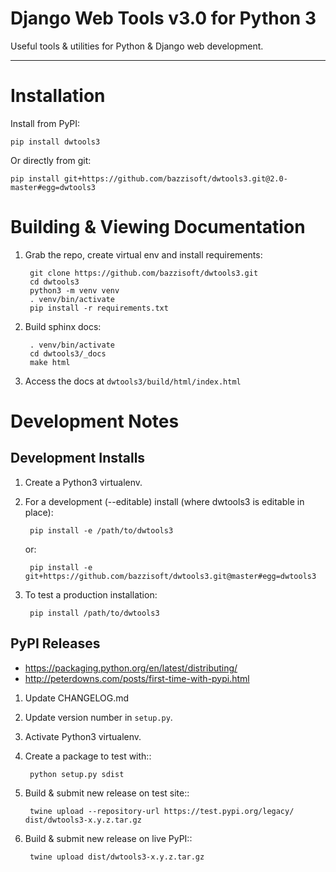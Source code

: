 Django Web Tools v3.0 for Python 3
==================================
Useful tools & utilities for Python & Django web development.


----------


Installation
============
Install from PyPI:

    pip install dwtools3

Or directly from git:

    pip install git+https://github.com/bazzisoft/dwtools3.git@2.0-master#egg=dwtools3


Building & Viewing Documentation
================================
1. Grab the repo, create virtual env and install requirements:

        git clone https://github.com/bazzisoft/dwtools3.git
        cd dwtools3 
        python3 -m venv venv
        . venv/bin/activate
        pip install -r requirements.txt

2. Build sphinx docs:

        . venv/bin/activate
        cd dwtools3/_docs
        make html

3. Access the docs at `dwtools3/build/html/index.html`


Development Notes
=================

Development Installs
--------------------
1. Create a Python3 virtualenv.

2. For a development (--editable) install (where dwtools3 is editable in place):

        pip install -e /path/to/dwtools3

    or:

        pip install -e git+https://github.com/bazzisoft/dwtools3.git@master#egg=dwtools3

3. To test a production installation:

        pip install /path/to/dwtools3


PyPI Releases
-------------
- <https://packaging.python.org/en/latest/distributing/>
- <http://peterdowns.com/posts/first-time-with-pypi.html>

1. Update CHANGELOG.md
2. Update version number in ``setup.py``.
3. Activate Python3 virtualenv.
4. Create a package to test with::

        python setup.py sdist

5. Build & submit new release on test site::

        twine upload --repository-url https://test.pypi.org/legacy/ dist/dwtools3-x.y.z.tar.gz

6. Build & submit new release on live PyPI::

        twine upload dist/dwtools3-x.y.z.tar.gz
